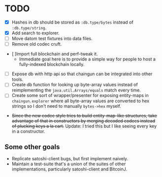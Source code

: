 # TODO

- [X] Hashes in db should be stored as `:db.type/bytes` instead of `:db.type/string`.
- [X] Add search to explorer.
- [ ] Move datom test fixtures into data files.
- [ ] Remove old codec cruft.
- [ ]Import full blockchain and perf-tweak it.
  - Immediate goal here is to provide a simple way for people to host a fully-indexed blockchain locally.
- [ ] Expose db with http api so that chaingun can be integrated into other tools.
- [ ] Create db function for looking up byte-array values instead of reimplementing the `java.util.Arrays/equals` match every time.
- [ ] Create some sort of wrapper/presenter for exposing entity-maps in `chaingun.explorer` where all byte-array values are converted to hex strings so I don't need to manually `bytes->hex` myself.
- ~~Since the new codec style tries to build entity-map-like structures, take advantage of that in constructors by merging decoded codecs instead of plucking keys a la cart.~~ Update: I tried this but I like seeing every key in a constructor.


## Some other goals

- Replicate satoshi-client bugs, but first implement naively.
- Maintain a test-suite that's a union of the suites of other implementations, particularly satoshi-client and BitcoinJ.
